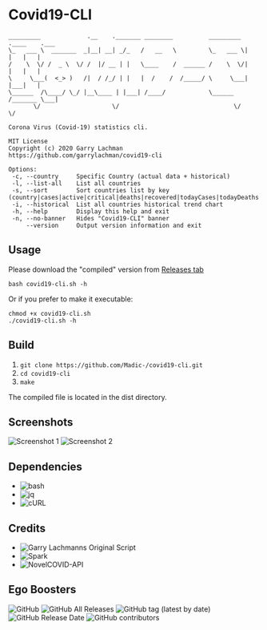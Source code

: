 # Covid19-CLI

 ```
 _________             .__    ._______ ________          _________ .____    .___ 
\_   ___ \  _______  _|__| __| _/_   /   __   \         \_   ___ \|    |   |   |
/    \  \/ /  _ \  \/ /  |/ __ | |   \____    /  ______ /    \  \/|    |   |   |
\     \___(  <_> )   /|  / /_/ | |   |  /    /  /_____/ \     \___|    |___|   |
 \______  /\____/ \_/ |__\____ | |___| /____/            \______  /_______ \___|
        \/                    \/                                \/        \/        
        
 Corona Virus (Covid-19) statistics cli.

 MIT License
 Copyright (c) 2020 Garry Lachman
 https://github.com/garrylachman/covid19-cli

 Options:
  -c, --country     Specific Country (actual data + historical)
  -l, --list-all    List all countries
  -s, --sort        Sort countries list by key (country|cases|active|critical|deaths|recovered|todayCases|todayDeaths|casesPerOneMillion)
  -i, --historical  List all countries historical trend chart
  -h, --help        Display this help and exit
  -n, --no-banner   Hides "Covid19-CLI" banner
      --version     Output version information and exit
```

## Usage

Please download the "compiled" version from [Releases tab](https://github.com/Madic-/covid19-cli/releases)

```shell
bash covid19-cli.sh -h
```

Or if you prefer to make it executable:

```shell
chmod +x covid19-cli.sh
./covid19-cli.sh -h
```

## Build

1. `git clone https://github.com/Madic-/covid19-cli.git`
2. `cd covid19-cli`
3. `make`

The compiled file is located in the dist directory.

## Screenshots

![Screenshot 1](https://i.imgur.com/RuECDg9.gif)
![Screenshot 2](https://i.imgur.com/osrONDc.gif)

## Dependencies

* ![bash](https://www.gnu.org/software/bash/)
* ![jq](https://stedolan.github.io/jq/)
* ![cURL](https://github.com/curl/curl)

## Credits

* ![Garry Lachmanns Original Script](https://github.com/garrylachman/covid19-cli)
* ![Spark](https://github.com/holman/spark)
* ![NovelCOVID-API](https://github.com/novelcovid/api)

## Ego Boosters

![GitHub](https://img.shields.io/github/license/Madic-/covid19-cli?style=flat-square)
![GitHub All Releases](https://img.shields.io/github/downloads/Madic-/covid19-cli/total?style=flat-square)
![GitHub tag (latest by date)](https://img.shields.io/github/v/tag/Madic-/covid19-cli?style=flat-square)
![GitHub Release Date](https://img.shields.io/github/release-date/Madic-/covid19-cli?style=flat-square)
![GitHub contributors](https://img.shields.io/github/contributors/Madic-/covid19-cli?style=flat-square)
